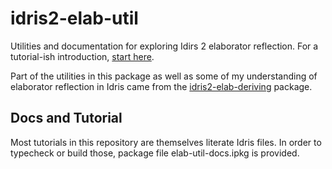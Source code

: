 # idris2-elab-util

Utilities and documentation for exploring Idirs 2 elaborator reflection.
For a tutorial-ish introduction, [start here](/src/Doc/Meta.md).

Part of the utilities in this package as well as some of my understanding
of elaborator reflection in Idris came from
the [idris2-elab-deriving](https://github.com/MarcelineVQ/idris2-elab-deriving)
package.

## Docs and Tutorial

Most tutorials in this repository are themselves literate Idris files.
In order to typecheck or build those, package file elab-util-docs.ipkg
is provided.

